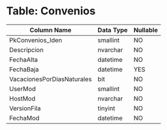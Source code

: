 # Table: Convenios

| Column Name | Data Type | Nullable |
|-------------|-----------|----------|
| PkConvenios_Iden | smallint | NO |
| Descripcion | nvarchar | NO |
| FechaAlta | datetime | NO |
| FechaBaja | datetime | YES |
| VacacionesPorDiasNaturales | bit | NO |
| UserMod | smallint | NO |
| HostMod | nvarchar | NO |
| VersionFila | tinyint | NO |
| FechaMod | datetime | NO |
